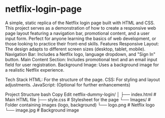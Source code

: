 # netflix-login-page
A simple, static replica of the Netflix login page built with HTML and CSS. This project serves as a demonstration of how to create a responsive web page layout featuring a navigation bar, promotional content, and a user input form. Perfect for anyone learning the basics of web development, or those looking to practice their front-end skills.
Features
Responsive Layout: The design adapts to different screen sizes (desktop, tablet, mobile).
Navigation Bar: Includes a Netflix logo, language dropdown, and "Sign In" button.
Main Content Section: Includes promotional text and an email input field for user registration.
Background Image: Uses a background image for a realistic Netflix experience.

Tech Stack
HTML: For the structure of the page.
CSS: For styling and layout adjustments.
JavaScript: (Optional for further enhancements)

Project Structure
bash
Copy
Edit
netflix-dummy-login/
│
├── index.html       # Main HTML file
├── style.css        # Stylesheet for the page
└── Images/          # Folder containing images (logo, background)
    └── logo.png     # Netflix logo
    └── image.jpg    # Background image
